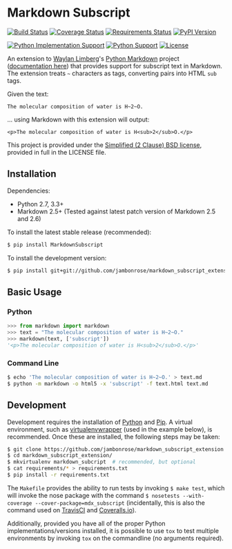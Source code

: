 # Markdown Subscript

[![Build Status](https://travis-ci.org/jambonrose/markdown_subscript_extension.svg?branch=master)](https://travis-ci.org/jambonrose/markdown_subscript_extension)
[![Coverage Status](https://img.shields.io/coveralls/jambonrose/markdown_subscript_extension.svg)](https://coveralls.io/r/jambonrose/markdown_subscript_extension)
[![Requirements Status](https://requires.io/github/jambonrose/markdown_subscript_extension/requirements.svg?branch=master)](https://requires.io/github/jambonrose/markdown_subscript_extension/requirements/?branch=master)
[![PyPI Version](http://img.shields.io/pypi/v/MarkdownSubscript.svg)](https://pypi.python.org/pypi/MarkdownSubscript/)

[![Python Implementation Support](https://img.shields.io/pypi/implementation/MarkdownSubscript.svg)](https://pypi.python.org/pypi/MarkdownSubscript/)
[![Python Support](https://img.shields.io/pypi/pyversions/MarkdownSubscript.svg)](https://pypi.python.org/pypi/MarkdownSubscript/)
[![License](http://img.shields.io/pypi/l/MarkdownSubscript.svg)](http://opensource.org/licenses/BSD-2-Clause)

An extension to [Waylan Limberg](https://github.com/waylan)'s [Python Markdown](https://github.com/waylan/Python-Markdown) project ([documentation here](https://pythonhosted.org/Markdown/index.html)) that provides support for subscript text in Markdown. The extension treats `~` characters as tags, converting pairs into HTML `sub` tags.

Given the text:

    The molecular composition of water is H~2~O.

… using Markdown with this extension will output:

    <p>The molecular composition of water is H<sub>2</sub>O.</p>

This project is provided under the [Simplified (2 Clause) BSD license](http://choosealicense.com/licenses/bsd-2-clause/), provided in full in the LICENSE file.

## Installation

Dependencies:

- Python 2.7, 3.3+
- Markdown 2.5+
  (Tested against latest patch version of Markdown 2.5 and 2.6)

To install the latest stable release (recommended):

```bash
$ pip install MarkdownSubscript
```

To install the development version:

```bash
$ pip install git+git://github.com/jambonrose/markdown_subscript_extension.git
```

## Basic Usage

### Python

```python
>>> from markdown import markdown
>>> text = "The molecular composition of water is H~2~O."
>>> markdown(text, ['subscript'])
'<p>The molecular composition of water is H<sub>2</sub>O.</p>'
```

### Command Line

```bash
$ echo 'The molecular composition of water is H~2~O.' > text.md
$ python -m markdown -o html5 -x 'subscript' -f text.html text.md
```

## Development

Development requires the installation of [Python](https://www.python.org/) and [Pip](https://pip.pypa.io/en/latest/installing.html). A virtual environment, such as [virtualenvwrapper](https://pypi.python.org/pypi/virtualenvwrapper) (used in the example below), is recommended. Once these are installed, the following steps may be taken:

```bash
$ git clone https://github.com/jambonrose/markdown_subscript_extension.git
$ cd markdown_subscript_extension/
$ mkvirtualenv markdown_subcript  # recommended, but optional
$ cat requirements/* > requirements.txt
$ pip install -r requirements.txt
```

The `Makefile` provides the ability to run tests by invoking `$ make test`, which will invoke the nose package with the command `$ nosetests --with-coverage --cover-package=mdx_subscript` (incidentally, this is also the command used on [TravisCI](https://travis-ci.org/jambonrose/markdown_subscript_extension) and [Coveralls.io](https://coveralls.io/r/jambonrose/markdown_subscript_extension)).

Additionally, provided you have all of the proper Python
implementations/versions installed, it is possible to use `tox` to test
multiple environments by invoking `tox` on the commandline (no arguments
required).
